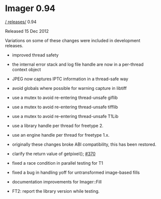 # Imager 0.94

[ / ](..) [releases/](./) 0.94

Released 15 Dec 2012

Variations on some of these changes were included in development releases.

- improved thread safety

- the internal error stack and log file handle are now in a per-thread context object

- JPEG now captures IPTC information in a thread-safe way

- avoid globals where possible for warning capture in libtiff

- use a mutex to avoid re-entering thread-unsafe giflib

- use a mutex to avoid re-entering thread-unsafe tifflib

- use a mutex to avoid re-entering thread-unsafe T1Lib

- use a library handle per thread for freetype 2.

- use an engine handle per thread for freetype 1.x.

- originally these changes broke ABI compatibility, this has been restored.

- clarify the return value of getpixel(); [#370](https://github.com/tonycoz/imager/issues/370)

- fixed a race condition in parallel testing for T1

- fixed a bug in handling yoff for untransformed image-based fills

- documentation improvements for Imager::Fill

- FT2: report the library version while testing.